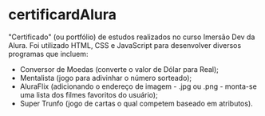 # certificardAlura

"Certificado" (ou portfólio) de estudos realizados no curso Imersão Dev da Alura. 
Foi utilizado HTML, CSS e JavaScript para desenvolver diversos programas que incluem:
- Conversor de Moedas (converte o valor de Dólar para Real);
- Mentalista (jogo para adivinhar o número sorteado);
- AluraFlix (adicionando o endereço de imagem - .jpg ou .png - monta-se uma lista dos filmes favoritos do usuário);
- Super Trunfo (jogo de cartas o qual competem baseado em atributos).
